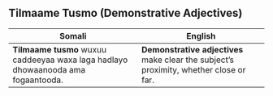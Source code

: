 ## **Tilmaame Tusmo (Demonstrative Adjectives)**

| **Somali** | **English** |
|------------|-------------|
| **Tilmaame tusmo** wuxuu caddeeyaa waxa laga hadlayo dhowaanooda ama fogaantooda. | **Demonstrative adjectives** make clear the subject’s proximity, whether close or far. |
